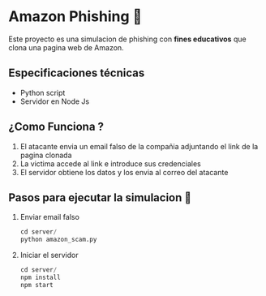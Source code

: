 # Amazon Phishing 🐀
Este proyecto es una simulacion de phishing con **fines educativos** que clona una pagina web de Amazon.
## Especificaciones técnicas
- Python script 
- Servidor en Node Js
## ¿Como Funciona ? 
1.  El atacante envia un email falso de la compañia adjuntando el link de la pagina clonada
2. La victima accede al link e introduce sus credenciales
3. El servidor obtiene los datos y los envia al correo del atacante
## Pasos para ejecutar la simulacion 🚀
1. Enviar email falso
    ```python
    cd server/   
    python amazon_scam.py
    ```
2. Iniciar el servidor
    ```javascript
    cd server/   
    npm install 
    npm start
    ```
    

